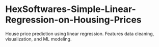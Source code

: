 # HexSoftwares-Simple-Linear-Regression-on-Housing-Prices
House price prediction using linear regression. Features data cleaning, visualization, and ML modeling.
